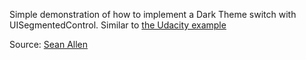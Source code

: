 Simple demonstration of how to implement a Dark Theme switch with UISegmentedControl. Similar to [the Udacity example](https://github.com/crisrojas/iOSDarkTheme)

Source: [Sean Allen](https://www.youtube.com/channel/UCbTw29mcP12YlTt1EpUaVJw)
